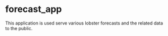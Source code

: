 # forecast_app
This application is used serve various lobster forecasts and the related data to the public.
